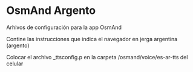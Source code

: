# OsmAnd Argento

Arhivos de configuración para la app OsmAnd

Contine las instrucciones que indica el navegador en jerga argentina (argento)

Colocar el archivo _ttsconfig.p en la carpeta /osmand/voice/es-ar-tts del celular




